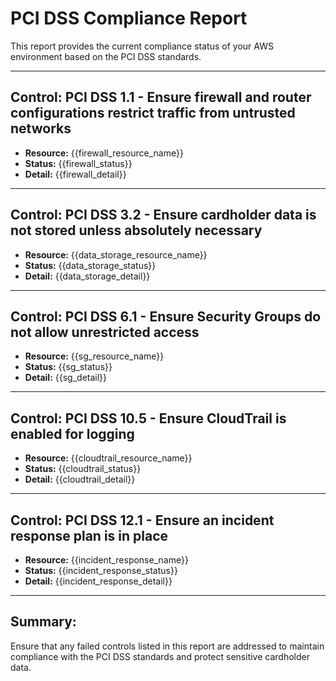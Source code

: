 # PCI DSS Compliance Report

This report provides the current compliance status of your AWS environment based on the PCI DSS standards.

---

## Control: PCI DSS 1.1 - Ensure firewall and router configurations restrict traffic from untrusted networks

- **Resource:** {{firewall_resource_name}}
- **Status:** {{firewall_status}}
- **Detail:** {{firewall_detail}}

---

## Control: PCI DSS 3.2 - Ensure cardholder data is not stored unless absolutely necessary

- **Resource:** {{data_storage_resource_name}}
- **Status:** {{data_storage_status}}
- **Detail:** {{data_storage_detail}}

---

## Control: PCI DSS 6.1 - Ensure Security Groups do not allow unrestricted access

- **Resource:** {{sg_resource_name}}
- **Status:** {{sg_status}}
- **Detail:** {{sg_detail}}

---

## Control: PCI DSS 10.5 - Ensure CloudTrail is enabled for logging

- **Resource:** {{cloudtrail_resource_name}}
- **Status:** {{cloudtrail_status}}
- **Detail:** {{cloudtrail_detail}}

---

## Control: PCI DSS 12.1 - Ensure an incident response plan is in place

- **Resource:** {{incident_response_name}}
- **Status:** {{incident_response_status}}
- **Detail:** {{incident_response_detail}}

---

## Summary:

Ensure that any failed controls listed in this report are addressed to maintain compliance with the PCI DSS standards and protect sensitive cardholder data.